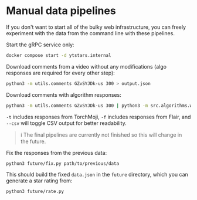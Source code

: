 # Manual data pipelines

If you don't want to start all of the bulky web infrastructure, you can freely experiment with the data from the command line with these pipelines.

Start the gRPC service only:

```bash
docker compose start -d ytstars.internal
```

Download comments from a video without any modifications (algo responses are required for every other step):

```bash
python3 -m utils.comments GZvSYJDk-us 300 > output.json
```

Download comments with algorithm responses:

```bash
python3 -m utils.comments GZvSYJDk-us 300 | python3 -m src.algorithms.wrapper -t -f --csv > output
```

`-t` includes responses from TorchMoji, `-f` includes responses from Flair, and `--csv` will toggle CSV output for better readability.

> ℹ️ The final pipelines are currently not finished so this will change in the future.

Fix the responses from the previous data:

```bash
python3 future/fix.py path/to/previous/data
```

This should build the fixed `data.json` in the `future` directory, which you can generate a star rating from:

```bash
python3 future/rate.py
```
